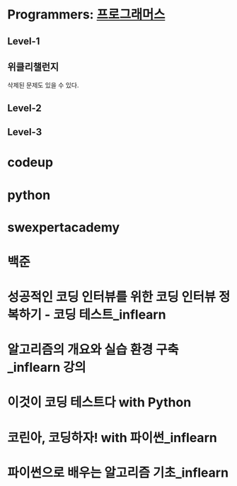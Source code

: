 # Programmers: [프로그래머스](https://programmers.co.kr/)

## Level-1 

## 위클리챌런지

삭제된 문제도 있을 수 있다.

## Level-2

## Level-3

# codeup

# python

# swexpertacademy

# 백준

# 성공적인 코딩 인터뷰를 위한 코딩 인터뷰 정복하기 - 코딩 테스트_inflearn

# 알고리즘의 개요와 실습 환경 구축_inflearn 강의

# 이것이 코딩 테스트다 with Python

# 코린아, 코딩하자! with 파이썬_inflearn

# 파이썬으로 배우는 알고리즘 기초_inflearn

